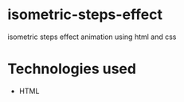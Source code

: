 # isometric-steps-effect
isometric steps effect animation using html and css

# Technologies used

* HTML
